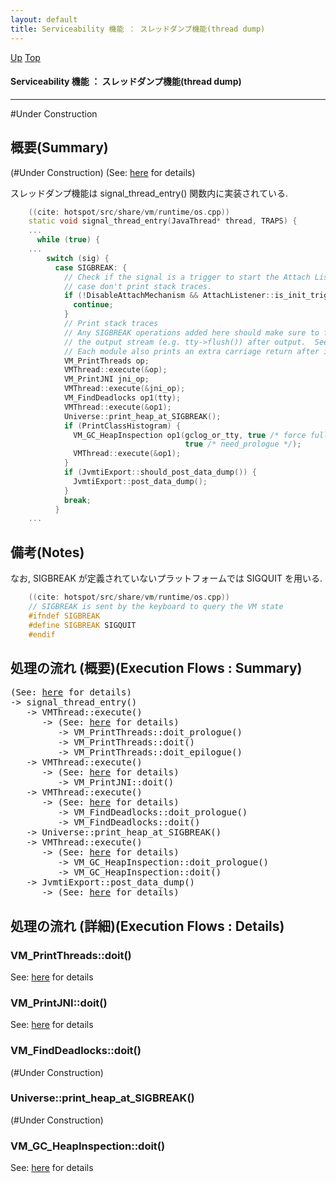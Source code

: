 ```yaml
---
layout: default
title: Serviceability 機能 ： スレッドダンプ機能(thread dump) 
---
```

[Up](noOQc_VTg2.html) [Top](../index.html)

#### Serviceability 機能 ： スレッドダンプ機能(thread dump) 

--- 
#Under Construction

## 概要(Summary)
(#Under Construction) (See: [here](noNmlmYDJk.html) for details)

スレッドダンプ機能は signal_thread_entry() 関数内に実装されている.


```cpp
    ((cite: hotspot/src/share/vm/runtime/os.cpp))
    static void signal_thread_entry(JavaThread* thread, TRAPS) {
    ...
      while (true) {
    ...
        switch (sig) {
          case SIGBREAK: {
            // Check if the signal is a trigger to start the Attach Listener - in that
            // case don't print stack traces.
            if (!DisableAttachMechanism && AttachListener::is_init_trigger()) {
              continue;
            }
            // Print stack traces
            // Any SIGBREAK operations added here should make sure to flush
            // the output stream (e.g. tty->flush()) after output.  See 4803766.
            // Each module also prints an extra carriage return after its output.
            VM_PrintThreads op;
            VMThread::execute(&op);
            VM_PrintJNI jni_op;
            VMThread::execute(&jni_op);
            VM_FindDeadlocks op1(tty);
            VMThread::execute(&op1);
            Universe::print_heap_at_SIGBREAK();
            if (PrintClassHistogram) {
              VM_GC_HeapInspection op1(gclog_or_tty, true /* force full GC before heap inspection */,
                                       true /* need_prologue */);
              VMThread::execute(&op1);
            }
            if (JvmtiExport::should_post_data_dump()) {
              JvmtiExport::post_data_dump();
            }
            break;
          }
    ...
```

## 備考(Notes)
なお, SIGBREAK が定義されていないプラットフォームでは SIGQUIT を用いる.


```cpp
    ((cite: hotspot/src/share/vm/runtime/os.cpp))
    // SIGBREAK is sent by the keyboard to query the VM state
    #ifndef SIGBREAK
    #define SIGBREAK SIGQUIT
    #endif
```

## 処理の流れ (概要)(Execution Flows : Summary)
<div class="flow-abst"><pre>
(See: <a href="noNmlmYDJk.html">here</a> for details)
-&gt; signal_thread_entry()
   -&gt; VMThread::execute()
      -&gt; (See: <a href="no2935qaz.html">here</a> for details)
         -&gt; VM_PrintThreads::doit_prologue()
         -&gt; VM_PrintThreads::doit()
         -&gt; VM_PrintThreads::doit_epilogue()
   -&gt; VMThread::execute()
      -&gt; (See: <a href="no2935qaz.html">here</a> for details)
         -&gt; VM_PrintJNI::doit()
   -&gt; VMThread::execute()
      -&gt; (See: <a href="no2935qaz.html">here</a> for details)
         -&gt; VM_FindDeadlocks::doit_prologue()
         -&gt; VM_FindDeadlocks::doit()
   -&gt; Universe::print_heap_at_SIGBREAK()
   -&gt; VMThread::execute()
      -&gt; (See: <a href="no2935qaz.html">here</a> for details)
         -&gt; VM_GC_HeapInspection::doit_prologue()
         -&gt; VM_GC_HeapInspection::doit()
   -&gt; JvmtiExport::post_data_dump()
      -&gt; (See: <a href="noFrjZTXZ4.html">here</a> for details)
</pre></div>

## 処理の流れ (詳細)(Execution Flows : Details)
### VM_PrintThreads::doit()
See: [here](no28916t_p.html) for details
### VM_PrintJNI::doit()
See: [here](no289166Jw.html) for details
### VM_FindDeadlocks::doit()
(#Under Construction)

### Universe::print_heap_at_SIGBREAK()
(#Under Construction)

### VM_GC_HeapInspection::doit()
See: [here](no28916Gaj.html) for details






